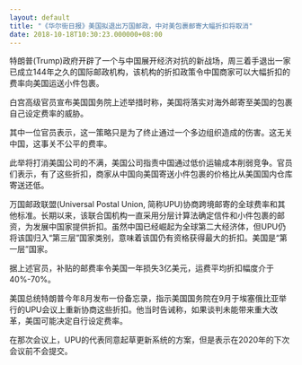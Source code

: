 ```yaml
---
layout: default
title: "《华尔街日报》美国拟退出万国邮政，中对美包裹邮寄大幅折扣将取消"
date: 2018-10-18T10:30:23.000000+08:00
---
```


特朗普(Trump)政府开辟了一个与中国展开经济对抗的新战场，周三着手退出一家已成立144年之久的国际邮政机构，该机构的折扣政策令中国商家可以大幅折扣的费率向美国运送小件包裹。

白宫高级官员宣布美国国务院上述举措时称，美国将落实对海外邮寄至美国的包裹自己设定费率的威胁。

其中一位官员表示，这一策略只是为了终止通过一个多边组织造成的伤害。这无关中国，这事关不公平的费率。

此举将打消美国公司的不满，美国公司指责中国通过低价运输成本削弱竞争。官员们表示，有了这些折扣，商家从中国向美国寄送小件包裹的价格比从美国国内仓库寄送还低。

万国邮政联盟(Universal Postal Union, 简称UPU)协商跨境邮寄的全球费率和其他标准。长期以来，该联合国机构一直采用分层计算法确定信件和小件包裹的邮资，为发展中国家提供折扣。虽然中国已经崛起为全球第二大经济体，但UPU仍将该国归入“第三层”国家类别，意味着该国仍有资格获得最大的折扣。美国是“第一层”国家。

据上述官员，补贴的邮费率令美国一年损失3亿美元，运费平均折扣幅度介于40%-70%。

美国总统特朗普今年8月发布一份备忘录，指示美国国务院在9月于埃塞俄比亚举行的UPU会议上重新协商这些折扣。他当时告诫称，如果谈判未能带来重大改革，美国可能决定自行设定费率。

在那次会议上，UPU的代表同意起草更新系统的方案，但是表示在2020年的下次会议前不会提交。

